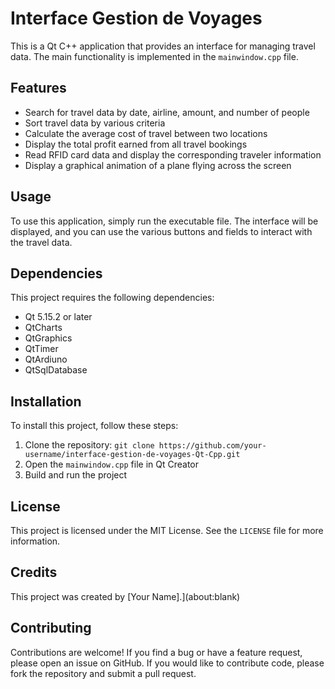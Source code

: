 # Interface Gestion de Voyages

This is a Qt C++ application that provides an interface for managing travel data. The main functionality is implemented in the `mainwindow.cpp` file.

## Features

- Search for travel data by date, airline, amount, and number of people
- Sort travel data by various criteria
- Calculate the average cost of travel between two locations
- Display the total profit earned from all travel bookings
- Read RFID card data and display the corresponding traveler information
- Display a graphical animation of a plane flying across the screen

## Usage

To use this application, simply run the executable file. The interface will be displayed, and you can use the various buttons and fields to interact with the travel data.

## Dependencies

This project requires the following dependencies:

- Qt 5.15.2 or later
- QtCharts
- QtGraphics
- QtTimer
- QtArdiuno
- QtSqlDatabase
## Installation

To install this project, follow these steps:

1. Clone the repository: `git clone https://github.com/your-username/interface-gestion-de-voyages-Qt-Cpp.git`
2. Open the `mainwindow.cpp` file in Qt Creator
3. Build and run the project

## License

This project is licensed under the MIT License. See the `LICENSE` file for more information.

## Credits

This project was created by [Your Name].](about:blank)

## Contributing

Contributions are welcome! If you find a bug or have a feature request, please open an issue on GitHub. If you would like to contribute code, please fork the repository and submit a pull request.
